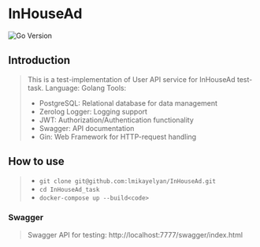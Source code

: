 # InHouseAd

![Go Version](https://img.shields.io/github/go-mod/go-version/golang/go?color=l&filename=src%2Fgo.mod&style=plastic)

## Introduction
>
>
> This is a test-implementation of User API service for InHouseAd test-task.
> Language: Golang
> Tools:
>- PostgreSQL: Relational database for data management
>- Zerolog Logger: Logging support
>- JWT: Authorization/Authentication functionality
>- Swagger: API documentation
>- Gin: Web Framework for HTTP-request handling
>
## How to use
>
> - ```git clone git@github.com:lmikayelyan/InHouseAd.git```
> - ```cd InHouseAd_task```
> - ```docker-compose up --build<code>```
>
### Swagger
>
> Swagger API for testing: <link>http://localhost:7777/swagger/index.html<link>
>
